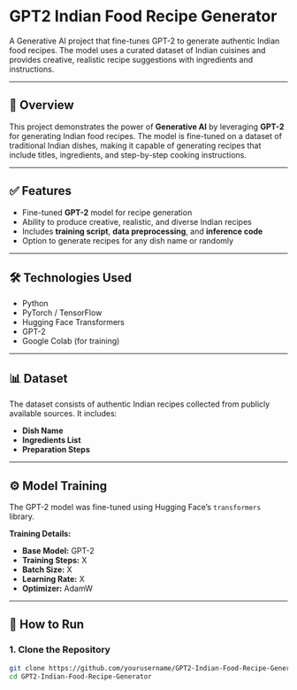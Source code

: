 # GPT2 Indian Food Recipe Generator  

A Generative AI project that fine-tunes GPT-2 to generate authentic Indian food recipes. The model uses a curated dataset of Indian cuisines and provides creative, realistic recipe suggestions with ingredients and instructions.

---

## 📌 Overview  
This project demonstrates the power of **Generative AI** by leveraging **GPT-2** for generating Indian food recipes. The model is fine-tuned on a dataset of traditional Indian dishes, making it capable of generating recipes that include titles, ingredients, and step-by-step cooking instructions.

---

## ✅ Features  
- Fine-tuned **GPT-2** model for recipe generation  
- Ability to produce creative, realistic, and diverse Indian recipes  
- Includes **training script**, **data preprocessing**, and **inference code**  
- Option to generate recipes for any dish name or randomly  

---

## 🛠️ Technologies Used  
- Python  
- PyTorch / TensorFlow  
- Hugging Face Transformers  
- GPT-2  
- Google Colab (for training)  

---

## 📊 Dataset  
The dataset consists of authentic Indian recipes collected from publicly available sources. It includes:  
- **Dish Name**  
- **Ingredients List**  
- **Preparation Steps**  

---

## ⚙️ Model Training  
The GPT-2 model was fine-tuned using Hugging Face’s `transformers` library.  

**Training Details:**  
- **Base Model:** GPT-2  
- **Training Steps:** X  
- **Batch Size:** X  
- **Learning Rate:** X  
- **Optimizer:** AdamW  

---

## 🚀 How to Run  

### 1. Clone the Repository  
```bash
git clone https://github.com/yourusername/GPT2-Indian-Food-Recipe-Generator.git
cd GPT2-Indian-Food-Recipe-Generator

